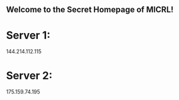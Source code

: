 ## Welcome to the Secret Homepage of MICRL!
# Server 1:
144.214.112.115
# Server 2:
175.159.74.195







